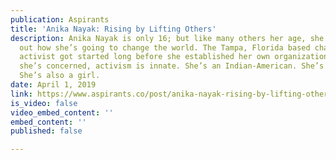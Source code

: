 ```yaml
---
publication: Aspirants
title: 'Anika Nayak: Rising by Lifting Others'
description: Anika Nayak is only 16; but like many others her age, she’s already planned
  out how she’s going to change the world. The Tampa, Florida based changemaker and
  activist got started long before she established her own organization — as far as
  she’s concerned, activism is innate. She’s an Indian-American. She’s a young person.
  She’s also a girl.
date: April 1, 2019
link: https://www.aspirants.co/post/anika-nayak-rising-by-lifting-others
is_video: false
video_embed_content: ''
embed_content: ''
published: false

---
```

